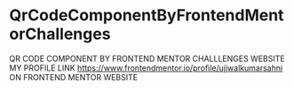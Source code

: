 # QrCodeComponentByFrontendMentorChallenges
QR CODE COMPONENT BY FRONTEND MENTOR CHALLLENGES WEBSITE 
MY PROFILE LINK https://www.frontendmentor.io/profile/ujjwalkumarsahni
ON FRONTEND MENTOR WEBSITE
